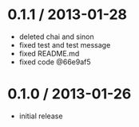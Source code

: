 # 0.1.1 / 2013-01-28

  - deleted chai and sinon
  - fixed test and test message
  - fixed README.md
  - fixed code @66e9af5

# 0.1.0 / 2013-01-26

  - initial release
